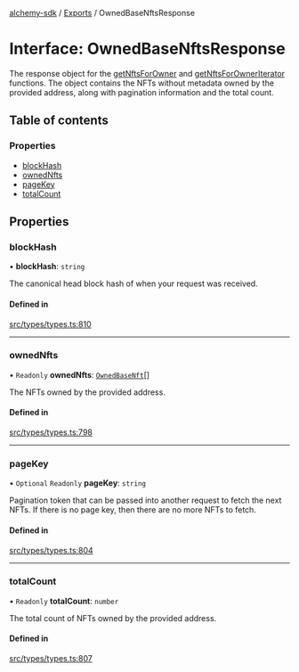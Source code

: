 [alchemy-sdk](../README.md) / [Exports](../modules.md) / OwnedBaseNftsResponse

# Interface: OwnedBaseNftsResponse

The response object for the [getNftsForOwner](../classes/NftNamespace.md#getnftsforowner) and
[getNftsForOwnerIterator](../classes/NftNamespace.md#getnftsforowneriterator) functions. The object contains the NFTs
without metadata owned by the provided address, along with pagination
information and the total count.

## Table of contents

### Properties

- [blockHash](OwnedBaseNftsResponse.md#blockhash)
- [ownedNfts](OwnedBaseNftsResponse.md#ownednfts)
- [pageKey](OwnedBaseNftsResponse.md#pagekey)
- [totalCount](OwnedBaseNftsResponse.md#totalcount)

## Properties

### blockHash

• **blockHash**: `string`

The canonical head block hash of when your request was received.

#### Defined in

[src/types/types.ts:810](https://github.com/alchemyplatform/alchemy-sdk-js/blob/46e9716/src/types/types.ts#L810)

___

### ownedNfts

• `Readonly` **ownedNfts**: [`OwnedBaseNft`](OwnedBaseNft.md)[]

The NFTs owned by the provided address.

#### Defined in

[src/types/types.ts:798](https://github.com/alchemyplatform/alchemy-sdk-js/blob/46e9716/src/types/types.ts#L798)

___

### pageKey

• `Optional` `Readonly` **pageKey**: `string`

Pagination token that can be passed into another request to fetch the next
NFTs. If there is no page key, then there are no more NFTs to fetch.

#### Defined in

[src/types/types.ts:804](https://github.com/alchemyplatform/alchemy-sdk-js/blob/46e9716/src/types/types.ts#L804)

___

### totalCount

• `Readonly` **totalCount**: `number`

The total count of NFTs owned by the provided address.

#### Defined in

[src/types/types.ts:807](https://github.com/alchemyplatform/alchemy-sdk-js/blob/46e9716/src/types/types.ts#L807)
